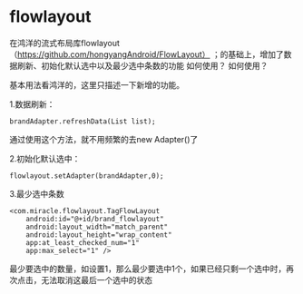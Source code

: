 # flowlayout
在鸿洋的流式布局库flowlayout（https://github.com/hongyangAndroid/FlowLayout）  ；的基础上，增加了数据刷新、初始化默认选中以及最少选中条数的功能
如何使用？
如何使用？

基本用法看鸿洋的，这里只描述一下新增的功能。



1.数据刷新：

```
brandAdapter.refreshData(List list);
```

通过使用这个方法，就不用频繁的去new Adapter()了

2.初始化默认选中：

```
flowlayout.setAdapter(brandAdapter,0);
```

3.最少选中条数

```
<com.miracle.flowlayout.TagFlowLayout
    android:id="@+id/brand_flowlayout"
    android:layout_width="match_parent"
    android:layout_height="wrap_content"
    app:at_least_checked_num="1"
    app:max_select="1" />
```

最少要选中的数量，如设置1，那么最少要选中1个，如果已经只剩一个选中时，再次点击，无法取消这最后一个选中的状态

